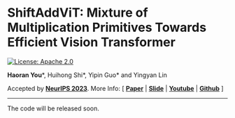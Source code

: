 # ShiftAddViT: Mixture of Multiplication Primitives Towards Efficient Vision Transformer

[![License: Apache 2.0](https://img.shields.io/badge/License-Apache%202.0-green)](https://opensource.org/licenses/Apache-2.0)

**Haoran You***, Huihong Shi*, Yipin Guo* and Yingyan Lin

Accepted by [**NeurIPS 2023**](https://neurips.cc/). More Info:
\[ [**Paper**](https://arxiv.org/abs/2306.06446) | [**Slide**]() | [**Youtube**]() | [**Github**](https://github.com/GATECH-EIC/ShiftAddViT/) \]

---

The code will be released soon.
